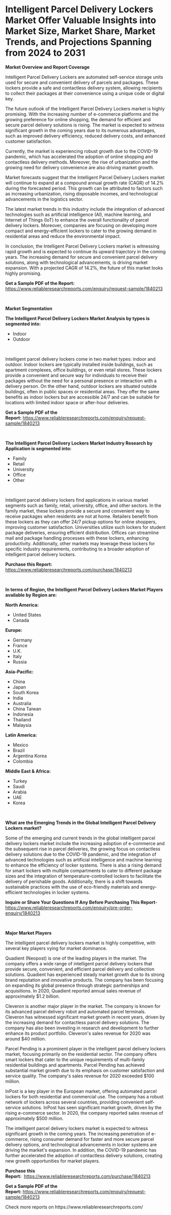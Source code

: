 <p><h1>Intelligent Parcel Delivery Lockers Market Offer Valuable Insights into Market Size, Market Share, Market Trends, and Projections Spanning from 2024 to 2031</h1></p><p><strong>Market Overview and Report Coverage</strong></p>
<p><p>Intelligent Parcel Delivery Lockers are automated self-service storage units used for secure and convenient delivery of parcels and packages. These lockers provide a safe and contactless delivery system, allowing recipients to collect their packages at their convenience using a unique code or digital key.</p><p>The future outlook of the Intelligent Parcel Delivery Lockers market is highly promising. With the increasing number of e-commerce platforms and the growing preference for online shopping, the demand for efficient and secure parcel delivery solutions is rising. The market is expected to witness significant growth in the coming years due to its numerous advantages, such as improved delivery efficiency, reduced delivery costs, and enhanced customer satisfaction.</p><p>Currently, the market is experiencing robust growth due to the COVID-19 pandemic, which has accelerated the adoption of online shopping and contactless delivery methods. Moreover, the rise of urbanization and the growing need for delivery convenience are also driving market growth.</p><p>Market forecasts suggest that the Intelligent Parcel Delivery Lockers market will continue to expand at a compound annual growth rate (CAGR) of 14.2% during the forecasted period. This growth can be attributed to factors such as increasing urbanization, rising disposable incomes, and technological advancements in the logistics sector.</p><p>The latest market trends in this industry include the integration of advanced technologies such as artificial intelligence (AI), machine learning, and Internet of Things (IoT) to enhance the overall functionality of parcel delivery lockers. Moreover, companies are focusing on developing more compact and energy-efficient lockers to cater to the growing demand in residential areas and reduce the environmental impact.</p><p>In conclusion, the Intelligent Parcel Delivery Lockers market is witnessing rapid growth and is expected to continue its upward trajectory in the coming years. The increasing demand for secure and convenient parcel delivery solutions, along with technological advancements, is driving market expansion. With a projected CAGR of 14.2%, the future of this market looks highly promising.</p></p>
<p><strong>Get a Sample PDF of the Report:</strong> <a href="https://www.reliableresearchreports.com/enquiry/request-sample/1840213">https://www.reliableresearchreports.com/enquiry/request-sample/1840213</a></p>
<p>&nbsp;</p>
<p><strong>Market Segmentation</strong></p>
<p><strong>The Intelligent Parcel Delivery Lockers Market Analysis by types is segmented into:</strong></p>
<p><ul><li>Indoor</li><li>Outdoor</li></ul></p>
<p>&nbsp;</p>
<p><p>Intelligent parcel delivery lockers come in two market types: indoor and outdoor. Indoor lockers are typically installed inside buildings, such as apartment complexes, office buildings, or even retail stores. These lockers provide a convenient and secure way for individuals to receive their packages without the need for a personal presence or interaction with a delivery person. On the other hand, outdoor lockers are situated outside buildings, often in public spaces or residential areas. They offer the same benefits as indoor lockers but are accessible 24/7 and can be suitable for locations with limited indoor space or after-hour deliveries.</p></p>
<p><strong>Get a Sample PDF of the Report:</strong>&nbsp;<a href="https://www.reliableresearchreports.com/enquiry/request-sample/1840213">https://www.reliableresearchreports.com/enquiry/request-sample/1840213</a></p>
<p>&nbsp;</p>
<p><strong>The Intelligent Parcel Delivery Lockers Market Industry Research by Application is segmented into:</strong></p>
<p><ul><li>Family</li><li>Retail</li><li>University</li><li>Office</li><li>Other</li></ul></p>
<p>&nbsp;</p>
<p><p>Intelligent parcel delivery lockers find applications in various market segments such as family, retail, university, office, and other sectors. In the family market, these lockers provide a secure and convenient way to receive packages when residents are not at home. Retailers benefit from these lockers as they can offer 24/7 pickup options for online shoppers, improving customer satisfaction. Universities utilize such lockers for student package deliveries, ensuring efficient distribution. Offices can streamline mail and package handling processes with these lockers, enhancing productivity. Additionally, other markets may leverage these lockers for specific industry requirements, contributing to a broader adoption of intelligent parcel delivery lockers.</p></p>
<p><strong>Purchase this Report:</strong>&nbsp; <a href="https://www.reliableresearchreports.com/purchase/1840213">https://www.reliableresearchreports.com/purchase/1840213</a></p>
<p>&nbsp;</p>
<p><strong>In terms of Region, the Intelligent Parcel Delivery Lockers Market Players available by Region are:</strong></p>
<p>
    <p> <strong> North America: </strong>
        <ul>
            <li>United States</li>
            <li>Canada</li>
        </ul>
        </p> 
    <p> <strong> Europe: </strong>
        <ul>
            <li>Germany</li>
            <li>France</li>
            <li>U.K.</li>
            <li>Italy</li>
            <li>Russia</li>
        </ul>
        </p> 
    <p> <strong> Asia-Pacific: </strong>
        <ul>
            <li>China</li>
            <li>Japan</li>
            <li>South Korea</li>
            <li>India</li>
            <li>Australia</li>
            <li>China Taiwan</li>
            <li>Indonesia</li>
            <li>Thailand</li>
            <li>Malaysia</li>
        </ul>
        </p> 
    <p> <strong> Latin America: </strong>
        <ul>
            <li>Mexico</li>
            <li>Brazil</li>
            <li>Argentina Korea</li>
            <li>Colombia</li>
        </ul>
        </p> 
    <p> <strong> Middle East & Africa: </strong>
        <ul>
            <li>Turkey</li>
            <li>Saudi</li>
            <li>Arabia</li>
            <li>UAE</li>
            <li>Korea</li>
        </ul>
    </p>
    </p>
<p>&nbsp;</p>
<p><strong>What are the Emerging Trends in the Global Intelligent Parcel Delivery Lockers market?</strong></p>
<p><p>Some of the emerging and current trends in the global intelligent parcel delivery lockers market include the increasing adoption of e-commerce and the subsequent rise in parcel deliveries, the growing focus on contactless delivery solutions due to the COVID-19 pandemic, and the integration of advanced technologies such as artificial intelligence and machine learning to enhance the efficiency of locker systems. There is also a rising demand for smart lockers with multiple compartments to cater to different package sizes and the integration of temperature-controlled lockers to facilitate the delivery of perishable goods. Additionally, there is a shift towards sustainable practices with the use of eco-friendly materials and energy-efficient technologies in locker systems.</p></p>
<p><strong>Inquire or Share Your Questions If Any Before Purchasing This Report</strong>- <a href="https://www.reliableresearchreports.com/enquiry/pre-order-enquiry/1840213">https://www.reliableresearchreports.com/enquiry/pre-order-enquiry/1840213</a></p>
<p>&nbsp;</p>
<p><strong>Major Market Players</strong></p>
<p><p>The intelligent parcel delivery lockers market is highly competitive, with several key players vying for market dominance. </p><p>Quadient (Neopost) is one of the leading players in the market. The company offers a wide range of intelligent parcel delivery lockers that provide secure, convenient, and efficient parcel delivery and collection solutions. Quadient has experienced steady market growth due to its strong brand reputation and innovative products. The company has been focusing on expanding its global presence through strategic partnerships and acquisitions. In 2020, Quadient reported annual sales revenue of approximately $1.2 billion.</p><p>Cleveron is another major player in the market. The company is known for its advanced parcel delivery robot and automated parcel terminals. Cleveron has witnessed significant market growth in recent years, driven by the increasing demand for contactless parcel delivery solutions. The company has also been investing in research and development to further enhance its product portfolio. Cleveron's sales revenue for 2020 was around $40 million.</p><p>Parcel Pending is a prominent player in the intelligent parcel delivery lockers market, focusing primarily on the residential sector. The company offers smart lockers that cater to the unique requirements of multi-family residential buildings and apartments. Parcel Pending has achieved substantial market growth due to its emphasis on customer satisfaction and service quality. The company's sales revenue for 2020 exceeded $100 million.</p><p>InPost is a key player in the European market, offering automated parcel lockers for both residential and commercial use. The company has a robust network of lockers across several countries, providing convenient self-service solutions. InPost has seen significant market growth, driven by the rising e-commerce sector. In 2020, the company reported sales revenue of approximately $500 million.</p><p>The intelligent parcel delivery lockers market is expected to witness significant growth in the coming years. The increasing penetration of e-commerce, rising consumer demand for faster and more secure parcel delivery options, and technological advancements in locker systems are driving the market's expansion. In addition, the COVID-19 pandemic has further accelerated the adoption of contactless delivery solutions, creating new growth opportunities for market players.</p></p>
<p><strong>Purchase this Report:</strong>&nbsp;&nbsp;<a href="https://www.reliableresearchreports.com/purchase/1840213">https://www.reliableresearchreports.com/purchase/1840213</a></p>
<p></p>
<p><strong>Get a Sample PDF of the Report:</strong>&nbsp;<a href="https://www.reliableresearchreports.com/enquiry/request-sample/1840213">https://www.reliableresearchreports.com/enquiry/request-sample/1840213</a></p>
<p>Check more reports on https://www.reliableresearchreports.com/</p>